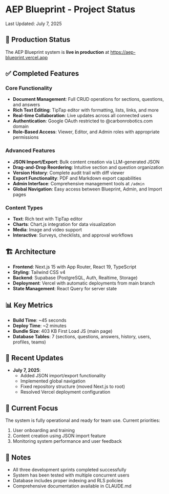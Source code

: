 # AEP Blueprint - Project Status

Last Updated: July 7, 2025

## 🚀 Production Status

The AEP Blueprint system is **live in production** at https://aep-blueprint.vercel.app

## ✅ Completed Features

### Core Functionality
- **Document Management**: Full CRUD operations for sections, questions, and answers
- **Rich Text Editing**: TipTap editor with formatting, lists, links, and more
- **Real-time Collaboration**: Live updates across all connected users
- **Authentication**: Google OAuth restricted to @carbonrobotics.com domain
- **Role-Based Access**: Viewer, Editor, and Admin roles with appropriate permissions

### Advanced Features
- **JSON Import/Export**: Bulk content creation via LLM-generated JSON
- **Drag-and-Drop Reordering**: Intuitive section and question organization
- **Version History**: Complete audit trail with diff viewer
- **Export Functionality**: PDF and Markdown export capabilities
- **Admin Interface**: Comprehensive management tools at `/admin`
- **Global Navigation**: Easy access between Blueprint, Admin, and Import pages

### Content Types
- **Text**: Rich text with TipTap editor
- **Charts**: Chart.js integration for data visualization
- **Media**: Image and video support
- **Interactive**: Surveys, checklists, and approval workflows

## 🏗️ Architecture

- **Frontend**: Next.js 15 with App Router, React 19, TypeScript
- **Styling**: Tailwind CSS v4
- **Backend**: Supabase (PostgreSQL, Auth, Realtime, Storage)
- **Deployment**: Vercel with automatic deployments from main branch
- **State Management**: React Query for server state

## 📊 Key Metrics

- **Build Time**: ~45 seconds
- **Deploy Time**: ~2 minutes
- **Bundle Size**: 403 KB First Load JS (main page)
- **Database Tables**: 7 (sections, questions, answers, history, users, profiles, teams)

## 🔄 Recent Updates

- **July 7, 2025**: 
  - Added JSON import/export functionality
  - Implemented global navigation
  - Fixed repository structure (moved Next.js to root)
  - Resolved Vercel deployment configuration

## 🎯 Current Focus

The system is fully operational and ready for team use. Current priorities:
1. User onboarding and training
2. Content creation using JSON import feature
3. Monitoring system performance and user feedback

## 📝 Notes

- All three development sprints completed successfully
- System has been tested with multiple concurrent users
- Database includes proper indexing and RLS policies
- Comprehensive documentation available in CLAUDE.md